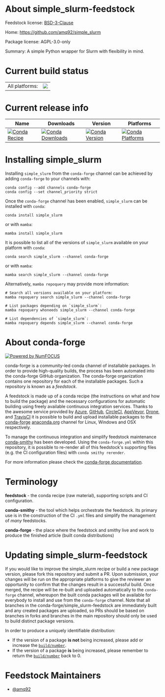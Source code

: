About simple_slurm-feedstock
============================

Feedstock license: [BSD-3-Clause](https://github.com/conda-forge/simple_slurm-feedstock/blob/main/LICENSE.txt)

Home: https://github.com/amq92/simple_slurm

Package license: AGPL-3.0-only

Summary: A simple Python wrapper for Slurm with flexibility in mind.

Current build status
====================


<table><tr><td>All platforms:</td>
    <td>
      <a href="https://dev.azure.com/conda-forge/feedstock-builds/_build/latest?definitionId=17209&branchName=main">
        <img src="https://dev.azure.com/conda-forge/feedstock-builds/_apis/build/status/simple_slurm-feedstock?branchName=main">
      </a>
    </td>
  </tr>
</table>

Current release info
====================

| Name | Downloads | Version | Platforms |
| --- | --- | --- | --- |
| [![Conda Recipe](https://img.shields.io/badge/recipe-simple__slurm-green.svg)](https://anaconda.org/conda-forge/simple_slurm) | [![Conda Downloads](https://img.shields.io/conda/dn/conda-forge/simple_slurm.svg)](https://anaconda.org/conda-forge/simple_slurm) | [![Conda Version](https://img.shields.io/conda/vn/conda-forge/simple_slurm.svg)](https://anaconda.org/conda-forge/simple_slurm) | [![Conda Platforms](https://img.shields.io/conda/pn/conda-forge/simple_slurm.svg)](https://anaconda.org/conda-forge/simple_slurm) |

Installing simple_slurm
=======================

Installing `simple_slurm` from the `conda-forge` channel can be achieved by adding `conda-forge` to your channels with:

```
conda config --add channels conda-forge
conda config --set channel_priority strict
```

Once the `conda-forge` channel has been enabled, `simple_slurm` can be installed with `conda`:

```
conda install simple_slurm
```

or with `mamba`:

```
mamba install simple_slurm
```

It is possible to list all of the versions of `simple_slurm` available on your platform with `conda`:

```
conda search simple_slurm --channel conda-forge
```

or with `mamba`:

```
mamba search simple_slurm --channel conda-forge
```

Alternatively, `mamba repoquery` may provide more information:

```
# Search all versions available on your platform:
mamba repoquery search simple_slurm --channel conda-forge

# List packages depending on `simple_slurm`:
mamba repoquery whoneeds simple_slurm --channel conda-forge

# List dependencies of `simple_slurm`:
mamba repoquery depends simple_slurm --channel conda-forge
```


About conda-forge
=================

[![Powered by
NumFOCUS](https://img.shields.io/badge/powered%20by-NumFOCUS-orange.svg?style=flat&colorA=E1523D&colorB=007D8A)](https://numfocus.org)

conda-forge is a community-led conda channel of installable packages.
In order to provide high-quality builds, the process has been automated into the
conda-forge GitHub organization. The conda-forge organization contains one repository
for each of the installable packages. Such a repository is known as a *feedstock*.

A feedstock is made up of a conda recipe (the instructions on what and how to build
the package) and the necessary configurations for automatic building using freely
available continuous integration services. Thanks to the awesome service provided by
[Azure](https://azure.microsoft.com/en-us/services/devops/), [GitHub](https://github.com/),
[CircleCI](https://circleci.com/), [AppVeyor](https://www.appveyor.com/),
[Drone](https://cloud.drone.io/welcome), and [TravisCI](https://travis-ci.com/)
it is possible to build and upload installable packages to the
[conda-forge](https://anaconda.org/conda-forge) [anaconda.org](https://anaconda.org/)
channel for Linux, Windows and OSX respectively.

To manage the continuous integration and simplify feedstock maintenance
[conda-smithy](https://github.com/conda-forge/conda-smithy) has been developed.
Using the ``conda-forge.yml`` within this repository, it is possible to re-render all of
this feedstock's supporting files (e.g. the CI configuration files) with ``conda smithy rerender``.

For more information please check the [conda-forge documentation](https://conda-forge.org/docs/).

Terminology
===========

**feedstock** - the conda recipe (raw material), supporting scripts and CI configuration.

**conda-smithy** - the tool which helps orchestrate the feedstock.
                   Its primary use is in the construction of the CI ``.yml`` files
                   and simplify the management of *many* feedstocks.

**conda-forge** - the place where the feedstock and smithy live and work to
                  produce the finished article (built conda distributions)


Updating simple_slurm-feedstock
===============================

If you would like to improve the simple_slurm recipe or build a new
package version, please fork this repository and submit a PR. Upon submission,
your changes will be run on the appropriate platforms to give the reviewer an
opportunity to confirm that the changes result in a successful build. Once
merged, the recipe will be re-built and uploaded automatically to the
`conda-forge` channel, whereupon the built conda packages will be available for
everybody to install and use from the `conda-forge` channel.
Note that all branches in the conda-forge/simple_slurm-feedstock are
immediately built and any created packages are uploaded, so PRs should be based
on branches in forks and branches in the main repository should only be used to
build distinct package versions.

In order to produce a uniquely identifiable distribution:
 * If the version of a package **is not** being increased, please add or increase
   the [``build/number``](https://docs.conda.io/projects/conda-build/en/latest/resources/define-metadata.html#build-number-and-string).
 * If the version of a package **is** being increased, please remember to return
   the [``build/number``](https://docs.conda.io/projects/conda-build/en/latest/resources/define-metadata.html#build-number-and-string)
   back to 0.

Feedstock Maintainers
=====================

* [@amq92](https://github.com/amq92/)

